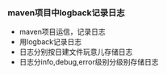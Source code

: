 ### maven项目中logback记录日志

- maven项目运信，记录日志
- 用logback记录日志 
- 日志分别按日建文件玩意儿存储日志
- 日志分info,debug,error级别分级别存储日志